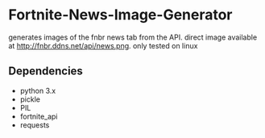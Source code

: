 # Fortnite-News-Image-Generator

generates images of the fnbr news tab from the API. direct image available at http://fnbr.ddns.net/api/news.png. only tested on linux

##  Dependencies

- python 3.x
- pickle
- PIL
- fortnite_api
- requests

